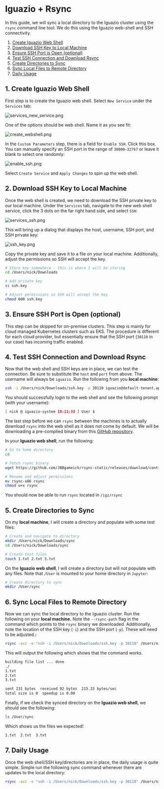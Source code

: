 # Iguazio + Rsync

In this guide, we will sync a local directory to the Iguazio cluster using the `rsync` command line tool. We do this using the Iguazio web-shell and SSH connectivity.
1. [Create Iguazio Web Shell](#1-create-iguazio-web-shell)
2. [Download SSH Key to Local Machine](#2-download-ssh-key-to-local-machine)
3. [Ensure SSH Port is Open (optional)](#3-ensure-ssh-port-is-open-optional)
4. [Test SSH Connection and Download Rsync](#4-test-ssh-connection-and-download-rsync)
5. [Create Directories to Sync](#5-create-directories-to-sync)
6. [Sync Local Files to Remote Directory](#6-sync-local-files-to-remote-directory)
7. [Daily Usage](#7-daily-usage)

## 1. Create Iguazio Web Shell

First step is to create the Iguazio web shell. Select `New Service` under the `Services` tab:

![services_new_service.png](img/services_new_service.png)

One of the options should be web shell. Name it as you see fit:

![create_webshell.png](img/create_webshell.png)

In the `Custom Parameters` step, there is a field for `Enable SSH`. Click this box. You can manually specify an SSH port in the range of `30000–32767` or leave it blank to select one randomly:

![enable_ssh.png](img/enable_ssh.png)

Select `Create Service` and `Apply Changes` to spin up the web shell.

## 2. Download SSH Key to Local Machine

Once the web shell is created, we need to download the SSH private key to our local machine. Under the `Services` tab, navigate to the new web shell service, click the 3 dots on the far right hand side, and select `SSH`:

![services_ssh.png](img/services_ssh.png)

This will bring up a dialog that displays the host, username, SSH port, and SSH private key:

![ssh_key.png](img/ssh_key.png)

Copy the private key and save it to a file on your local machine. Additionally, adjust the permissions so SSH will accept the key.

```bash
# Store key somewhere - this is where I will be storing
cd /Users/nick/Downloads

# Add private key
vi ssh.key

# Adjust permissions so SSH will accept the key
chmod 600 ssh.key
```

## 3. Ensure SSH Port is Open (optional)

This step can be skipped for on-premise clusters. This step is mainly for cloud managed Kubernetes clusters such as EKS. The procedure is different for each cloud provider, but essentially ensure that the SSH port (`30110` in our case) has incoming traffic enabled.

## 4. Test SSH Connection and Download Rsync

Now that the web shell and SSH keys are in place, we can test the connection. Be sure to substitute the `host` and `port` from above. The username will always be `iguazio`. Run the following from you **local machine**:

```bash
ssh -i /Users/nick/Downloads/ssh.key -p 30110 iguazio@default-tenant.app.us-sales-32.iguazio-cd0.com
```

You should successfully login to the web shell and see the following prompt (with your username):

```bash
[ nick @ iguazio-system 18:11:33 ] User $
```

The last step before we can `rsync` between the machines is to actually download `rsync` into the web shell as it does not come by default. We will be downloading a pre-complied binary from this [GitHub repository](https://github.com/JBBgameich/rsync-static).

In your **Iguazio web shell**, run the following: 

```bash
# Go to home directory
cd

# Fetch rsync binary
wget https://github.com/JBBgameich/rsync-static/releases/download/continuous/rsync-x86

# Rename and adjust permissions
mv rsync-x86 rsync
chmod u+x rsync
```

You should now be able to run `rsync` located in `/igz/rsync`

## 5. Create Directories to Sync

On my **local machine**, I will create a directory and populate with some test files:

```bash
# Create and navigate to directory
mkdir /Users/nick/Downloads/sync
cd /Users/nick/Downloads/sync

# Create test files
touch 1.txt 2.txt 3.txt
```

On the **Iguazio web shell**, I will create a directory but will not populate with any files. Note that `/User` is mounted to your home directory in `Jupyter`:

```bash
# Create directory to sync
mkdir /User/sync
```

## 6. Sync Local Files to Remote Directory

Now we can sync the local directory to the Iguazio cluster. Run the following on your **local machine.** Note the `--rsync-path` flag in the command which points to the `rsync` binary we downloaded. Additionally, note the location of the SSH key (`-i`) and the SSH port (`-p`). These will need to be adjusted.**:**

```bash
rsync -avz -e "ssh -i /Users/nick/Downloads/ssh.key -p 30110" /Users/nick/Downloads/sync/ iguazio@default-tenant.app.us-sales-32.iguazio-cd0.com:/User/sync --rsync-path=/igz/rsync
```

This will output the following which shows that the command works.

```bash
building file list ... done
./
1.txt
2.txt
3.txt

sent 231 bytes  received 92 bytes  215.33 bytes/sec
total size is 0  speedup is 0.00
```

Finally, if we check the synced directory on the **Iguazio web shell**, we should see the following:

```bash
ls /User/sync
```

Which shows us the files we expected!

```bash
1.txt  2.txt  3.txt
```

## 7. Daily Usage

Once the web shell/SSH key/directories are in place, the daily usage is quite simple. Simple run the following sync command whenever there are updates to the local directory:

```bash
rsync -avz -e "ssh -i /Users/nick/Downloads/ssh.key -p 30110" /Users/nick/Downloads/sync/ iguazio@default-tenant.app.us-sales-32.iguazio-cd0.com:/User/sync --rsync-path=/igz/rsync
```
